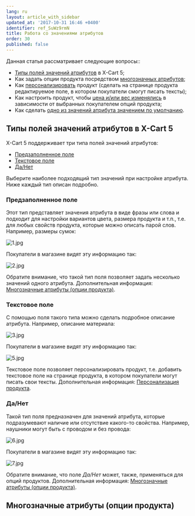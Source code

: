 ```yaml
---
lang: ru
layout: article_with_sidebar
updated_at: '2017-10-31 16:46 +0400'
identifier: ref_SuWz9rmN
title: Работа со значениями атрибутов
order: 30
published: false
---
```

Данная статья рассматривает следующие вопросы::

*   [Типы полей значений атрибутов](#attribute-value-field-types)  в X-Cart 5;
*   Как задать опции продукта посредством [многозначных атрибутов](#multi-value-attributes-product-options);
*   Как [персонализировать](#personilization-options-editable-textarea) продукт (сделать на странице продукта редактируемое поле, в котором покупатели смогут писать тексты);
*   Как настроить продукт, чтобы [цена и/или вес изменялись](#price-and-weight-modifiers) в зависимости от выбранных покупателем опций продукта;
*   Как сделать [одно из значений атрибута значением по умолчанию](#setting-the-default-attribute-value).

## Типы полей значений атрибутов в X-Cart 5

X-Cart 5 поддерживает три типа полей значений атрибутов:

*   [Предзаполненное поле](#plain-field)
*   [Текстовое поле](#textarea)
*   [Да/Нет](#yesno)

Выберите наиболее подходящий тип значений при настройке атрибута. Ниже каждый тип описан подробно.

### Предзаполненное поле

Этот тип представляет значения атрибута в виде фразы или слова и подходит для настройки вариантов цвета, размера продукта и т.п., т.е. для любых свойств продукта, которые можно описать парой слов. Например, размеры сумок:

![1.jpg]({{site.baseurl}}/attachments/ref_SuWz9rmN/1.jpg)

Покупатели в магазине видят эту информацию так:

![2.jpg]({{site.baseurl}}/attachments/ref_SuWz9rmN/2.jpg)

Обратите внимание, что такой тип поля позволяет задать несколько значений одного атрибута. Дополнительная информация: [Многозначные атрибуты (опции продукта)](#multi-value-attributes-product-options).

### Текстовое поле

С помощью поля такого типа можно сделать подробное описание атрибута. Например, описание материала:

![3.jpg]({{site.baseurl}}/attachments/ref_SuWz9rmN/3.jpg)

Покупатели в магазине видят эту информацию так:

![5.jpg]({{site.baseurl}}/attachments/ref_SuWz9rmN/5.jpg)

Текстовое поле позволяет персонализировать продукт, т.е. добавить текстовое поле на странице продукта, в котором покупатели могут писать свои тексты. Дополнительная информация: [Персонализация продукта](#personilization-options-editable-textarea).

### Да/Нет

Такой тип поля предназначен для значений атрибута, которые подразумевают наличие или отсутствие какого-то свойства. Например, наушники могут быть с проводом и без провода:

![6.jpg]({{site.baseurl}}/attachments/ref_SuWz9rmN/6.jpg)

Покупатели в магазине видят эту информацию так:

![7.jpg]({{site.baseurl}}/attachments/ref_SuWz9rmN/7.jpg)

Обратите внимание, что поле _Да/Нет_ может, также, применяться для опций продуктов. Дополнительная информация: [Многозначные атрибуты (опции продукта)](#multi-value-attributes-product-options).

## Многозначные атрибуты (опции продукта)
